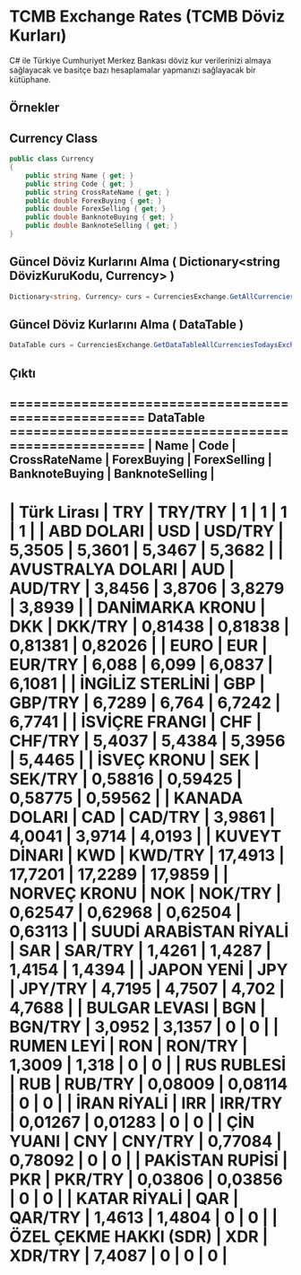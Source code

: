 TCMB Exchange Rates (TCMB Döviz Kurları)
=======
C# ile Türkiye Cumhuriyet Merkez Bankası döviz kur verilerinizi almaya sağlayacak ve basitçe bazı hesaplamalar yapmanızı sağlayacak bir kütüphane.

## Örnekler

Currency Class
---

```c#
public class Currency
{
    public string Name { get; }
    public string Code { get; }
    public string CrossRateName { get; }
    public double ForexBuying { get; }
    public double ForexSelling { get; }
    public double BanknoteBuying { get; }
    public double BanknoteSelling { get; }
}
```

Güncel Döviz Kurlarını Alma ( Dictionary<string DövizKuruKodu, Currency> )
---

```c#
Dictionary<string, Currency> curs = CurrenciesExchange.GetAllCurrenciesTodaysExchangeRates();
```

Güncel Döviz Kurlarını Alma ( DataTable )
---

```c#
DataTable curs = CurrenciesExchange.GetDataTableAllCurrenciesTodaysExchangeRates();
```
Çıktı
-----
==================================================== DataTable ====================================================
 | Name                   | Code | CrossRateName | ForexBuying | ForexSelling | BanknoteBuying | BanknoteSelling | 
-------------------------------------------------------------------------------------------------------------------
 | Türk Lirası 			  |  TRY |       TRY/TRY |           1 |            1 |              1 |               1 | 
 | ABD DOLARI 			  |  USD |       USD/TRY |      5,3505 |       5,3601 |         5,3467 |          5,3682 | 
 | AVUSTRALYA DOLARI 	  |  AUD |       AUD/TRY |      3,8456 |       3,8706 |         3,8279 |          3,8939 | 
 | DANİMARKA KRONU 		  |  DKK |       DKK/TRY |     0,81438 |      0,81838 |        0,81381 |         0,82026 | 
 | EURO 				  |  EUR |       EUR/TRY |       6,088 |        6,099 |         6,0837 |          6,1081 | 
 | İNGİLİZ STERLİNİ 	  |  GBP |       GBP/TRY |      6,7289 |        6,764 |         6,7242 |          6,7741 | 
 | İSVİÇRE FRANGI 		  |  CHF |       CHF/TRY |      5,4037 |       5,4384 |         5,3956 |          5,4465 | 
 | İSVEÇ KRONU 			  |  SEK |       SEK/TRY |     0,58816 |      0,59425 |        0,58775 |         0,59562 | 
 | KANADA DOLARI 		  |  CAD |       CAD/TRY |      3,9861 |       4,0041 |         3,9714 |          4,0193 | 
 | KUVEYT DİNARI 		  |  KWD |       KWD/TRY |     17,4913 |      17,7201 |        17,2289 |         17,9859 | 
 | NORVEÇ KRONU 		  |  NOK |       NOK/TRY |     0,62547 |      0,62968 |        0,62504 |         0,63113 | 
 | SUUDİ ARABİSTAN RİYALİ |  SAR |       SAR/TRY |      1,4261 |       1,4287 |         1,4154 |          1,4394 | 
 | JAPON YENİ 			  |  JPY |       JPY/TRY |      4,7195 |       4,7507 |          4,702 |          4,7688 | 
 | BULGAR LEVASI 		  |  BGN |       BGN/TRY |      3,0952 |       3,1357 |              0 |               0 | 
 | RUMEN LEYİ 		      |  RON |       RON/TRY |      1,3009 |        1,318 |              0 |               0 | 
 | RUS RUBLESİ 			  |  RUB |       RUB/TRY |     0,08009 |      0,08114 |              0 |               0 | 
 | İRAN RİYALİ 			  |  IRR |       IRR/TRY |     0,01267 |      0,01283 |              0 |               0 | 
 | ÇİN YUANI 			  |  CNY |       CNY/TRY |     0,77084 |      0,78092 |              0 |               0 | 
 | PAKİSTAN RUPİSİ 		  |  PKR |       PKR/TRY |     0,03806 |      0,03856 |              0 |               0 | 
 | KATAR RİYALİ 		  |  QAR |       QAR/TRY |      1,4613 |       1,4804 |              0 |               0 | 
 | ÖZEL ÇEKME HAKKI (SDR) |  XDR |       XDR/TRY |      7,4087 |            0 |              0 |               0 | 
===================================================================================================================

     

